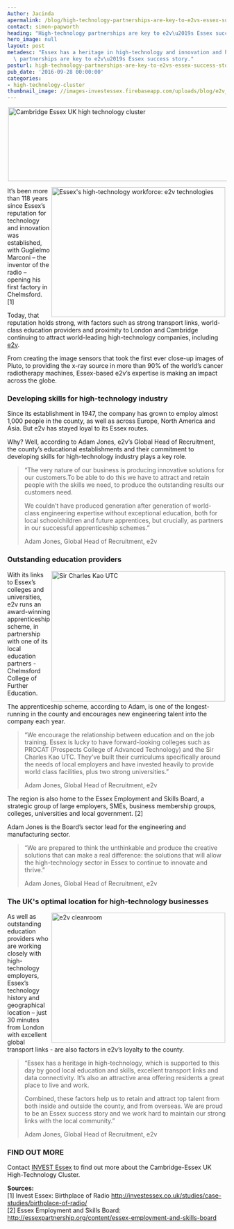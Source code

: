 ```yaml
---
Author: Jacinda
apermalink: /blog/high-technology-partnerships-are-key-to-e2vs-essex-success-story
contact: simon-papworth
heading: "High-technology partnerships are key to e2v\u2019s Essex success story"
hero_image: null
layout: post
metadesc: "Essex has a heritage in high-technology and innovation and high-technology\
  \ partnerships are key to e2v\u2019s Essex success story."
posturl: high-technology-partnerships-are-key-to-e2vs-essex-success-story
pub_date: '2016-09-28 00:00:00'
categories:
- high-technology-cluster
thumbnail_image: //images-investessex.firebaseapp.com/uploads/blog/e2v_cleanroom_%282%29_mini.jpg
---
```


<p><img alt="Cambridge Essex UK high technology cluster" src="//images-investessex.firebaseapp.com/uploads/blog/CEUHTC_icon_landscape_600.jpg" style="width: 600px; height: 170px; margin-left: 2px; margin-right: 2px;"/></p><p><img alt="Essex's high-technology workforce: e2v technologies" src="//images-investessex.firebaseapp.com/uploads/blog/cleanrm.grup0047_700.jpg" style="width: 400px; height: 299px; margin-left: 2px; margin-right: 2px; float: right;"/>It’s been more than 118 years since Essex’s reputation for technology and innovation was established, with Guglielmo Marconi – the inventor of the radio – opening his first factory in Chelmsford. [1]</p><p>Today, that reputation holds strong, with factors such as strong transport links, world-class education providers and proximity to London and Cambridge continuing to attract world-leading high-technology companies, including <a href="http://investessex.co.uk/studies/case-studies/e2v-technologies" target="_blank">e2v</a>.</p><p>From creating the image sensors that took the first ever close-up images of Pluto, to providing the x-ray source in more than 90% of the world’s cancer radiotherapy machines, Essex-based e2v’s expertise is making an impact across the globe.</p><h3>Developing skills for high-technology industry</h3><p>Since its establishment in 1947, the company has grown to employ almost 1,000 people in the county, as well as across Europe, North America and Asia. But e2v has stayed loyal to its Essex routes.</p><p>Why? Well, according to Adam Jones, e2v’s Global Head of Recruitment, the county’s educational establishments and their commitment to developing skills for high-technology industry plays a key role.</p><blockquote><p>“The very nature of our business is producing innovative solutions for our customers.To be able to do this we have to attract and retain people with the skills we need, to produce the outstanding results our customers need.</p><p>We couldn’t have produced generation after generation of world-class engineering expertise without exceptional education, both for local schoolchildren and future apprentices, but crucially, as partners in our successful apprenticeship schemes.”</p><p>Adam Jones, Global Head of Recruitment, e2v</p></blockquote><h3>Outstanding education providers</h3><p><img alt="Sir Charles Kao UTC" src="//images-investessex.firebaseapp.com/uploads/blog/Sir_Charles_Kao_UTC_Building_400.jpg" style="width: 400px; height: 300px; margin-left: 2px; margin-right: 2px; float: right;"/>With its links to Essex’s colleges and universities, e2v runs an award-winning apprenticeship scheme, in partnership with one of its local education partners - Chelmsford College of Further Education.</p><p>The apprenticeship scheme, according to Adam, is one of the longest-running in the county and encourages new engineering talent into the company each year.</p><blockquote><p>“We encourage the relationship between education and on the job training. Essex is lucky to have forward-looking colleges such as PROCAT (Prospects College of Advanced Technology) and the Sir Charles Kao UTC. They’ve built their curriculums specifically around the needs of local employers and have invested heavily to provide world class facilities, plus two strong universities.”</p><p>Adam Jones, Global Head of Recruitment, e2v</p></blockquote><p>The region is also home to the Essex Employment and Skills Board, a strategic group of large employers, SMEs, business membership groups, colleges, universities and local government. [2]</p><p>Adam Jones is the Board’s sector lead for the engineering and manufacturing sector.</p><blockquote><p>“We are prepared to think the unthinkable and produce the creative solutions that can make a real difference: the solutions that will allow the high-technology sector in Essex to continue to innovate and thrive.” </p><p>Adam Jones, Global Head of Recruitment, e2v</p></blockquote><h3>The UK's optimal location for high-technology businesses</h3><p><img alt="e2v cleanroom" src="//images-investessex.firebaseapp.com/uploads/blog/e2v_cleanroom_(2)_700.jpg" style="width: 400px; height: 299px; margin-left: 2px; margin-right: 2px; float: right;"/>As well as outstanding education providers who are working closely with high-technology employers, Essex’s technology history and geographical location – just 30 minutes from London with excellent global transport links - are also factors in e2v’s loyalty to the county.</p><blockquote><p>“Essex has a heritage in high-technology, which is supported to this day by good local education and skills, excellent transport links and data connectivity. It’s also an attractive area offering residents a great place to live and work.</p><p>Combined, these factors help us to retain and attract top talent from both inside and outside the county, and from overseas. We are proud to be an Essex success story and we work hard to maintain our strong links with the local community.”</p><p>Adam Jones, Global Head of Recruitment, e2v</p></blockquote><h3>FIND OUT MORE</h3><p>Contact <a href="../index.html" target="_blank">INVEST Essex</a> to find out more about the Cambridge-Essex UK High-Technology Cluster.</p><p><strong>Sources:</strong><br/>[1] Invest Essex: Birthplace of Radio <a href="http://investessex.co.uk/studies/case-studies/birthplace-of-radio" target="_blank">http://investessex.co.uk/studies/case-studies/birthplace-of-radio/</a><br/>[2] Essex Employment and Skills Board: <a href="http://essexpartnership.org/content/essex-employment-and-skills-board" target="_blank">http://essexpartnership.org/content/essex-employment-and-skills-board</a>  </p>